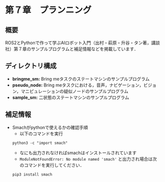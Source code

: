 # 第７章　プランニング
## 概要
ROS2とPythonで作って学ぶAIロボット入門（出村・萩原・升谷・タン著，講談社）第７章のサンプルプログラムと補足情報などを掲載しています．

## ディレクトリ構成

- **bringme_sm:** Bring meタスクのステートマシンのサンプルプログラム
- **pseudo_node:** Bring meタスクにおける，音声，ナビゲーション，ビジョン，マニピュレーションの疑似ノードのサンプルプログラム
- **sample_sm:** 二状態のステートマシンのサンプルプログラム
   
## 補足情報
- Smachがpythonで使えるかの確認手順
  - 以下のコマンドを実行
  ```
  python3 -c "import smach"
  ```
  - なにも出力されなければsmachはインストールされています
  - ```ModuleNotFoundError: No module named 'smach'``` と出力され場合は次のコマンドを実行してください．
  ```
  pip3 install smach
  ```
